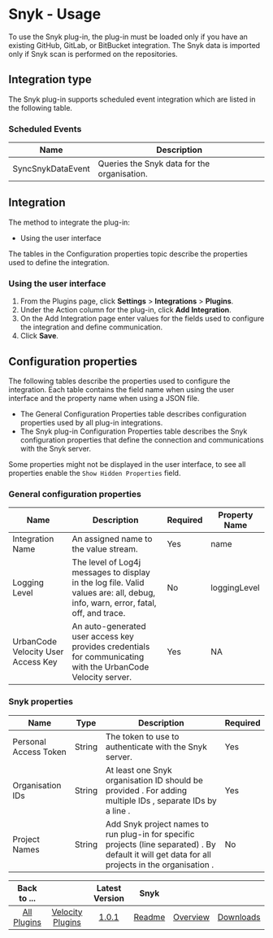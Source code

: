 
# Snyk - Usage

To use the Snyk plug-in, the plug-in must be loaded only if you have an existing GitHub, GitLab, or BitBucket integration. The Snyk data is imported only if Snyk scan is performed on the repositories.

## Integration type

The Snyk plug-in supports scheduled event integration which are listed in the following table.

### Scheduled Events

| Name                           | Description                                                 |
| ------------------------------ | ----------------------------------------------------------- |
|SyncSnykDataEvent               |Queries the Snyk data for the organisation.                  |

## Integration
The method to integrate the plug-in:
- Using the user interface

The tables in the Configuration properties topic describe the properties used to define the integration.

### Using the user interface

1. From the Plugins page, click **Settings** > **Integrations** > **Plugins**.
2. Under the Action column for the plug-in, click **Add Integration**.
3. On the Add Integration page enter values for the fields used to configure the integration and define communication.
4. Click **Save**.

## Configuration properties

The following tables describe the properties used to configure the integration. Each table contains the field name when using the user interface and the property name when using a JSON file.

* The General Configuration Properties table describes configuration properties used by all plug-in integrations.
* The Snyk plug-in Configuration Properties table describes the Snyk configuration properties that define the connection and communications with the Snyk server.

Some properties might not be displayed in the user interface, to see all properties enable the `Show Hidden Properties` field.

### General configuration properties

| Name                           | Description                                                                                                                     | Required | Property Name |
| ------------------------------ | ------------------------------------------------------------------------------------------------------------------------------- | -------- | ------------- |
| Integration Name               | An assigned name to the value stream.                                                                                           | Yes      | name          |
| Logging Level                  | The level of Log4j messages to display in the log file. Valid values are: all, debug, info, warn, error, fatal, off, and trace. | No       | loggingLevel  |
| UrbanCode Velocity User Access Key | An auto-generated user access key provides credentials for communicating with the UrbanCode Velocity server.                        | Yes      | NA            |

### Snyk properties

| Name                  | Type   | Description                                                                                                                                      | Required |
| --------------------- | ------ | ------------------------------------------------------------------------------------------------------------------------------------------------ | -------- |
| Personal Access Token | String | The token to use to authenticate with the Snyk server.                                                                                           | Yes      |
| Organisation IDs      | String | At least one Snyk organisation ID should be provided . For adding multiple IDs , separate IDs by a line .                                        | Yes      |
| Project Names         | String | Add Snyk project names to run plug-in for specific projects (line separated) . By default it will get data for all projects in the organisation . | No       |


|Back to ...||Latest Version|Snyk |||
| :---: | :---: | :---: | :---: | :---: | :---: |
|[All Plugins](../../index.md)|[Velocity Plugins](../README.md)|[1.0.1](https://raw.githubusercontent.com/UrbanCode/IBM-UCV-PLUGINS/main/files/ucv-ext-snyk/ucv-ext-snyk:1.0.1.tar.7z.001)|[Readme](README.md)|[Overview](overview.md)|[Downloads](downloads.md)|
